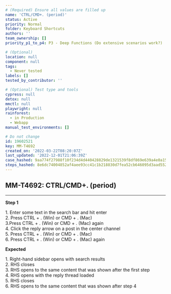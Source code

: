 ```yaml
---
# (Required) Ensure all values are filled up
name: 'CTRL/CMD+. (period)'
status: Active
priority: Normal
folder: Keyboard Shortcuts
authors: ''
team_ownership: []
priority_p1_to_p4: P3 - Deep Functions (Do extensive scenarios work?)

# (Optional)
location: null
component: null
tags:
  - Never tested
labels: []
tested_by_contributor: ''

# (Optional) Test type and tools
cypress: null
detox: null
mmctl: null
playwright: null
rainforest:
  - in Production
  - Webapp
manual_test_environments: []

# Do not change
id: 19602521
key: MM-T4692
created_on: '2022-03-22T08:20:07Z'
last_updated: '2022-12-01T21:06:39Z'
case_hashed: 9aa774f27988f10f234d4d440428829de1321539f8df869e639a4e0a15bf569d7fe89fb38ebdb9280d1f36aa7b5ea32d
steps_hashed: 8e6dc74004852af4aee93cc41c1b218830d7fea52cb646095d3aad552b5f7e9b5f5e220fab770a5d7b0427426bb3bdc1
---
```


<!-- (Auto-generated) Based on frontmatter's "key" and "name" -->

## MM-T4692: CTRL/CMD+. (period)

---

**Step 1**

1\. Enter some text in the search bar and hit enter\
2\. Press CTRL + . (Win) or CMD + . (Mac)\
3.Press CTRL + . (Win) or CMD + . (Mac) again\
4\. Click the reply arrow on a post in the center channel\
5\. Press CTRL + . (Win) or CMD + . (Mac)\
6\. Press CTRL + . (Win) or CMD + . (Mac) again

**Expected**

1\. Right-hand sidebar opens with search results\
2\. RHS closes\
3\. RHS opens to the same content that was shown after the first step\
4\. RHS opens with the reply thread loaded\
5\. RHS closes\
6\. RHS opens to the same content that was shown after step 4

